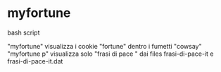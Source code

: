 # myfortune

bash script 

   "myfortune" visualizza i cookie "fortune" dentro i fumetti "cowsay"
   "myfortune p" visualizza solo "frasi di pace "  dai files
   frasi-di-pace-it  e  frasi-di-pace-it.dat
